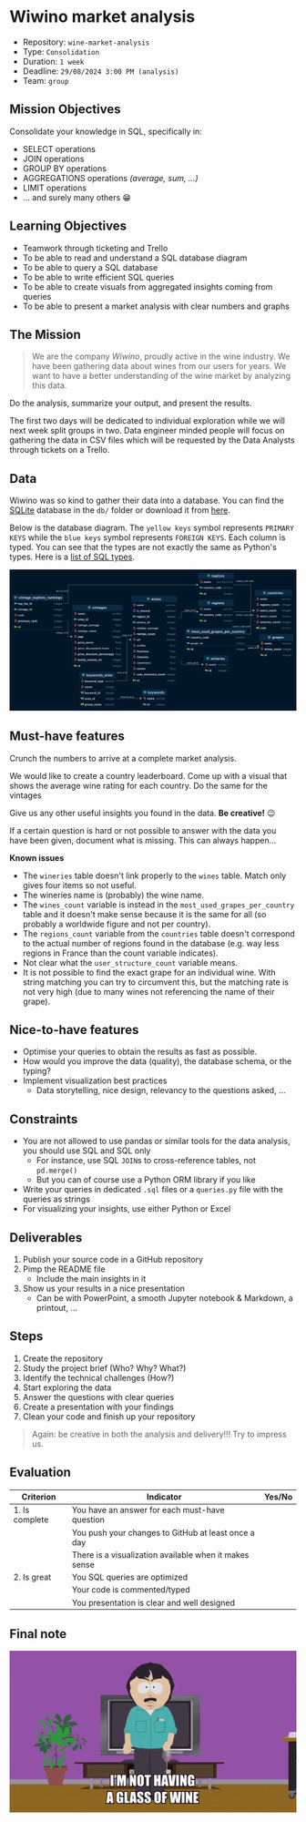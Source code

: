 # Wiwino market analysis

- Repository: `wine-market-analysis`
- Type: `Consolidation`
- Duration: `1 week`
- Deadline: `29/08/2024 3:00 PM (analysis)`
- Team: `group`

## Mission Objectives

Consolidate your knowledge in SQL, specifically in:
- SELECT operations
- JOIN operations
- GROUP BY operations
- AGGREGATIONS operations *(average, sum, ...)*
- LIMIT operations
- ... and surely many others 😁

## Learning Objectives

- Teamwork through ticketing and Trello
- To be able to read and understand a SQL database diagram
- To be able to query a SQL database 
- To be able to write efficient SQL queries
- To be able to create visuals from aggregated insights coming from queries
- To be able to present a market analysis with clear numbers and graphs

## The Mission

> We are the company _Wiwino_, proudly active in the wine industry. We have been gathering data about wines from our users for years. We want to have a better understanding of the wine market by analyzing this data.

Do the analysis, summarize your output, and present the results.

The first two days will be dedicated to individual exploration while we will next week split groups in two. Data engineer minded people will focus on gathering the data in CSV files which will be requested by the Data Analysts through tickets on a Trello.

## Data

Wiwino was so kind to gather their data into a database. You can find the [SQLite](https://www.sqlite.org/index.html) database in the `db/` folder or download it from [here](https://drive.google.com/file/d/122rj3-c0mpFPL04IXeXjSp2_H66-33RS/view?usp=sharing).

Below is the database diagram. The `yellow keys` symbol represents `PRIMARY KEYS` while the `blue keys` symbol represents `FOREIGN KEYS`. Each column is typed. You can see that the types are not exactly the same as Python's types. Here is a [list of SQL types](https://www.w3schools.com/sql/sql_datatypes.asp).

![DB diagram](./assets/vivino_db_diagram_horizontal.png)

## Must-have features

Crunch the numbers to arrive at a complete market analysis.

We would like to create a country leaderboard. Come up with a visual that shows the average wine rating for each country. Do the same for the vintages

Give us any other useful insights you found in the data. **Be creative!** 😉

If a certain question is hard or not possible to answer with the data you have been given, document what is missing. This can always happen...

**Known issues**
- The `wineries` table doesn't link properly to the `wines` table. Match only gives four items so not useful.
- The wineries name is (probably) the wine name.
- The `wines_count` variable is instead in the `most_used_grapes_per_country` table and it doesn't make sense because it is the same for all (so probably a worldwide figure and not per country).
- The `regions_count` variable from the `countries` table doesn't correspond to the actual number of regions found in the database (e.g. way less regions in France than the count variable indicates).
- Not clear what the `user_structure_count` variable means.
- It is not possible to find the exact grape for an individual wine. With string matching you can try to circumvent this, but the matching rate is not very high (due to many wines not referencing the name of their grape).

## Nice-to-have features

- Optimise your queries to obtain the results as fast as possible.
- How would you improve the data (quality), the database schema, or the typing?
- Implement visualization best practices
  - Data storytelling, nice design, relevancy to the questions asked, ...

## Constraints

- You are not allowed to use pandas or similar tools for the data analysis, you should use SQL and SQL only
    - For instance, use SQL `JOIN`s to cross-reference tables, not `pd.merge()`
    - But you can of course use a Python ORM library if you like
- Write your queries in dedicated `.sql` files or a `queries.py` file with the queries as strings
- For visualizing your insights, use either Python or Excel

## Deliverables

1. Publish your source code in a GitHub repository
2. Pimp the README file
    - Include the main insights in it
3. Show us your results in a nice presentation
    - Can be with PowerPoint, a smooth Jupyter notebook & Markdown, a printout, ...

## Steps

1. Create the repository
2. Study the project brief (Who? Why? What?)
3. Identify the technical challenges (How?)
4. Start exploring the data
5. Answer the questions with clear queries
6. Create a presentation with your findings
7. Clean your code and finish up your repository

> Again: be creative in both the analysis and delivery!!! Try to impress us.

## Evaluation

| Criterion      | Indicator                                              | Yes/No |
| -------------- | ------------------------------------------------------ | ------ |
| 1. Is complete | You have an answer for each must-have question         |        |
|                | You push your changes to GitHub at least once a day    |        |
|                | There is a visualization available when it makes sense |        |
| 2. Is great    | You SQL queries are optimized                          |        |
|                | Your code is commented/typed                           |        |
|                | You presentation is clear and well designed            |        |

## Final note

![Drinking for work purposes](./assets/wine.gif)
